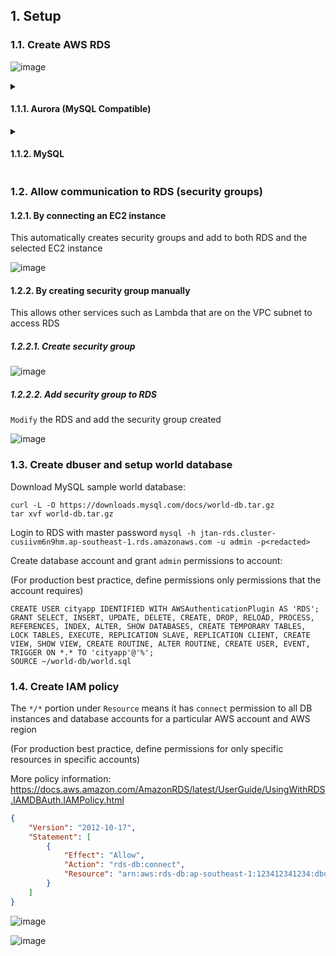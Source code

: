 ## 1. Setup

### 1.1. Create AWS RDS

![image](https://user-images.githubusercontent.com/90442032/226158645-6ade85e1-e898-4b1d-a99b-7ddb7f4ba3c2.png)

<details><summary><h4>1.1.1. Aurora (MySQL Compatible)</h4></summary>

![image](https://user-images.githubusercontent.com/90442032/229324103-b4b6e8ce-f95e-4373-9aa1-1a6a36efb2bb.png)

![image](https://user-images.githubusercontent.com/90442032/229324109-24a6dce6-6e2f-4c4f-aef2-7eb9d20abfcf.png)

![image](https://user-images.githubusercontent.com/90442032/229324117-4f688b6a-f5c4-46f5-9d87-a1ea7f90dd69.png)

![image](https://user-images.githubusercontent.com/90442032/229324124-0644c570-7ac2-4581-b0c4-e3be1dfb2484.png)

![image](https://user-images.githubusercontent.com/90442032/229324127-c58de7db-3a3d-4540-80fd-53d98b41ef41.png)

![image](https://user-images.githubusercontent.com/90442032/229324136-e4854808-17f6-468f-b1ce-e7edfc465242.png)

![image](https://user-images.githubusercontent.com/90442032/229324141-d37f5210-16ea-4e28-be9a-80ce14548a66.png)

![image](https://user-images.githubusercontent.com/90442032/229324144-17b10d79-585a-4a96-b806-888b96c470a5.png)

![image](https://user-images.githubusercontent.com/90442032/229324148-4a581a22-8b5d-4b8c-b64f-8ae553b2a50a.png)

</details>

<details><summary><h4>1.1.2. MySQL</h4></summary>

![image](https://user-images.githubusercontent.com/90442032/226158646-aa286119-6cff-46a3-9ef4-c951e3d6f3db.png)

![image](https://user-images.githubusercontent.com/90442032/226158649-18338594-f46b-411e-85f3-55a90db71820.png)

![image](https://user-images.githubusercontent.com/90442032/226158654-d1ee9959-393a-4687-ae93-89f0c90b2ed5.png)

![image](https://user-images.githubusercontent.com/90442032/226158658-ae069194-9f4f-4baa-8c83-ab0fe00d7397.png)

![image](https://user-images.githubusercontent.com/90442032/226158662-39ee9e59-e98c-44c7-abd8-c49354d93a11.png)

![image](https://user-images.githubusercontent.com/90442032/226158665-3008abb3-e692-4034-9816-75029220d8b9.png)

![image](https://user-images.githubusercontent.com/90442032/226158669-1dbfd6d2-6e01-4bcb-b20b-27d1dd2c9027.png)

![image](https://user-images.githubusercontent.com/90442032/226158670-b1964791-ec5d-47ac-97f1-f1f1d5bd2e85.png)

![image](https://user-images.githubusercontent.com/90442032/226158673-eee75474-0bf1-4ac9-be00-996aace439a0.png)

![image](https://user-images.githubusercontent.com/90442032/226158675-8221bf54-b6f1-4e8c-aa5d-75544380c1d9.png)

![image](https://user-images.githubusercontent.com/90442032/226158715-b2a4ac95-da92-48f0-b4b4-9760a27e2196.png)

</details>

### 1.2. Allow communication to RDS (security groups)

#### 1.2.1. By connecting an EC2 instance

This automatically creates security groups and add to both RDS and the selected EC2 instance

![image](https://user-images.githubusercontent.com/90442032/226161649-59262056-c015-439e-9df8-bef43345e428.png)

#### 1.2.2. By creating security group manually

This allows other services such as Lambda that are on the VPC subnet to access RDS

##### 1.2.2.1. Create security group

![image](https://user-images.githubusercontent.com/90442032/226178343-bbf25d6e-e5a8-483b-9995-533e3a4d83ab.png)

##### 1.2.2.2. Add security group to RDS

`Modify` the RDS and add the security group created

![image](https://user-images.githubusercontent.com/90442032/226178344-862e5a7d-63b7-4bb5-93b3-1247af0503e8.png)

### 1.3. Create dbuser and setup world database

Download MySQL sample world database:

```console
curl -L -O https://downloads.mysql.com/docs/world-db.tar.gz
tar xvf world-db.tar.gz
```

Login to RDS with master password `mysql -h jtan-rds.cluster-cusiivm6n9hm.ap-southeast-1.rds.amazonaws.com -u admin -p<redacted>`

Create database account and grant `admin` permissions to account:

(For production best practice, define permissions only permissions that the account requires)

```console
CREATE USER cityapp IDENTIFIED WITH AWSAuthenticationPlugin AS 'RDS'; 
GRANT SELECT, INSERT, UPDATE, DELETE, CREATE, DROP, RELOAD, PROCESS, REFERENCES, INDEX, ALTER, SHOW DATABASES, CREATE TEMPORARY TABLES, LOCK TABLES, EXECUTE, REPLICATION SLAVE, REPLICATION CLIENT, CREATE VIEW, SHOW VIEW, CREATE ROUTINE, ALTER ROUTINE, CREATE USER, EVENT, TRIGGER ON *.* TO 'cityapp'@'%';
SOURCE ~/world-db/world.sql
```

### 1.4. Create IAM policy

The `*/*` portion under `Resource` means it has `connect` permission to all DB instances and database accounts for a particular AWS account and AWS region

(For production best practice, define permissions for only specific resources in specific accounts)

More policy information: https://docs.aws.amazon.com/AmazonRDS/latest/UserGuide/UsingWithRDS.IAMDBAuth.IAMPolicy.html

```json
{
    "Version": "2012-10-17",
    "Statement": [
        {
            "Effect": "Allow",
            "Action": "rds-db:connect",
            "Resource": "arn:aws:rds-db:ap-southeast-1:123412341234:dbuser:*/*"
        }
    ]
}
```

![image](https://user-images.githubusercontent.com/90442032/226177409-85b3e559-0031-4356-81c0-fe8822b67517.png)

![image](https://user-images.githubusercontent.com/90442032/226161113-efd7c843-38b3-412c-9046-f4728b7084df.png)
